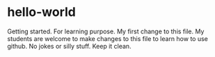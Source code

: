 # hello-world
Getting started. For learning purpose.
My first change to this file. My students are welcome to make changes to this file to learn how to use github. No jokes or silly stuff. Keep it clean.
